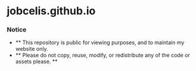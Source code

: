 # jobcelis.github.io

### Notice 
- ** This repository is public for viewing purposes, and to maintain my website only.
- ** Please do not copy, reuse, modify, or redistribute any of the code or assets please. **
